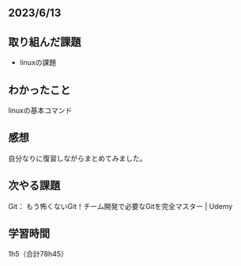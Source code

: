 ## 2023/6/13
## 取り組んだ課題
* linuxの課題

## わかったこと
linuxの基本コマンド

## 感想
自分なりに復習しながらまとめてみました。

## 次やる課題
Git： もう怖くないGit！チーム開発で必要なGitを完全マスター | Udemy

## 学習時間
1h5（合計78h45）
